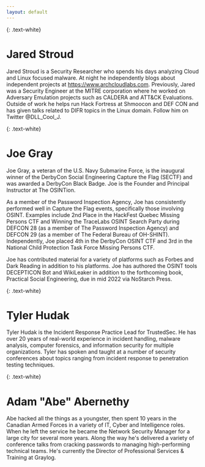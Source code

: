 ```yaml
---
layout: default
---
```


{: .text-white}
# Jared Stroud 

Jared Stroud is a Security Researcher who spends his days analyzing Cloud and Linux focused malware. At night he 
independently blogs about independent projects at https://www.archcloudlabs.com. Previously, Jared was a Security 
Engineer at the MITRE corporation where he worked on Adversary Emulation projects such as CALDERA and ATT&CK 
Evaluations. Outside of work he helps run Hack Fortress at Shmoocon and DEF CON and has given talks related to DIFR 
topics in the Linux domain. Follow him on Twitter @DLL_Cool_J.

{: .text-white}
# Joe Gray
Joe Gray, a veteran of the U.S. Navy Submarine Force, is the inaugural winner of the DerbyCon Social Engineering Capture
the Flag (SECTF) and was awarded a DerbyCon Black Badge. Joe is the Founder and Principal Instructor at The OSINTion.

As a member of the Password Inspection Agency, Joe has consistently performed well in Capture the Flag events, 
specifically those involving OSINT. Examples include 2nd Place in the HackFest Quebec Missing Persons CTF and Winning 
the TraceLabs OSINT Search Party during DEFCON 28 (as a member of The Password Inspection Agency) and DEFCON 29 (as a 
member of The Federal Bureau of OH-SHINT). Independently, Joe placed 4th in the DerbyCon OSINT CTF and 3rd in the 
National Child Protection Task Force Missing Persons CTF.

Joe has contributed material for a variety of platforms such as Forbes and Dark Reading in addition to his platforms.
Joe has authored the OSINT tools DECEPTICON Bot and WikiLeaker in addition to the forthcoming book, Practical Social 
Engineering, due in mid 2022 via NoStarch Press.

{: .text-white}
# Tyler Hudak

Tyler Hudak is the Incident Response Practice Lead for TrustedSec. He has over 20 years of real-world experience in
incident handling, malware analysis, computer forensics, and information security for multiple organizations. Tyler has
spoken and taught at a number of security conferences about topics ranging from incident response to penetration testing
techniques. 

{: .text-white}
# Adam "Abe" Abernethy

Abe hacked all the things as a youngster, then spent 10 years in the Canadian Armed Forces in a variety of IT, Cyber and
Intelligence roles.  When he left the service he became the Network Security Manager for a large city for several more 
years.  Along the way he's delivered a variety of conference talks from cracking passwords to managing high-performing 
technical teams.  He's currently the Director of Professional Services & Training at Graylog. 

